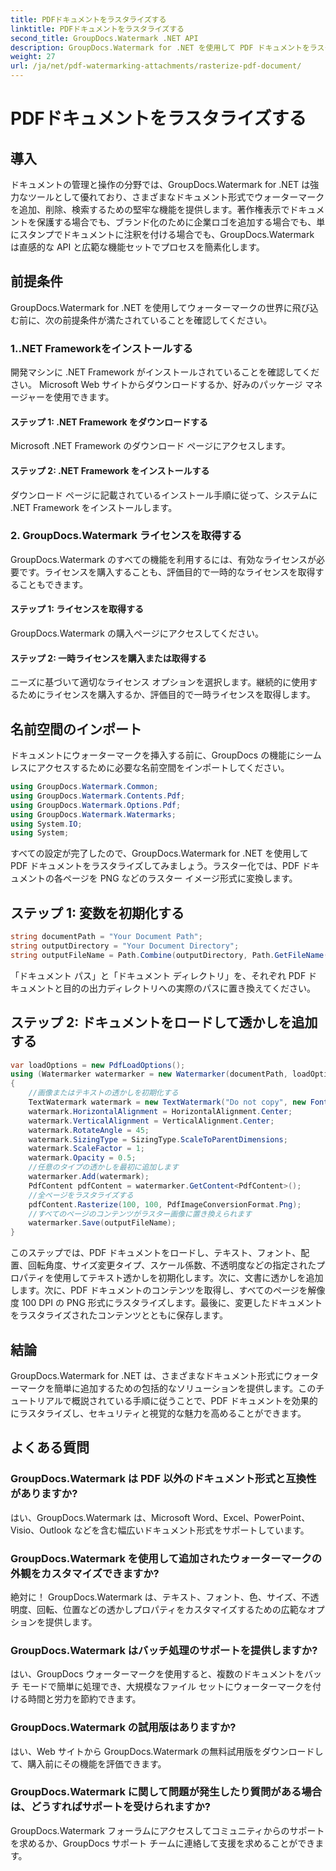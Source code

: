 ```yaml
---
title: PDFドキュメントをラスタライズする
linktitle: PDFドキュメントをラスタライズする
second_title: GroupDocs.Watermark .NET API
description: GroupDocs.Watermark for .NET を使用して PDF ドキュメントをラスタライズする方法を学びます。ドキュメントのセキュリティと視覚的な魅力を簡単に強化します。
weight: 27
url: /ja/net/pdf-watermarking-attachments/rasterize-pdf-document/
---
```


# PDFドキュメントをラスタライズする

## 導入
ドキュメントの管理と操作の分野では、GroupDocs.Watermark for .NET は強力なツールとして優れており、さまざまなドキュメント形式でウォーターマークを追加、削除、検索するための堅牢な機能を提供します。著作権表示でドキュメントを保護する場合でも、ブランド化のために企業ロゴを追加する場合でも、単にスタンプでドキュメントに注釈を付ける場合でも、GroupDocs.Watermark は直感的な API と広範な機能セットでプロセスを簡素化します。
## 前提条件
GroupDocs.Watermark for .NET を使用してウォーターマークの世界に飛び込む前に、次の前提条件が満たされていることを確認してください。
### 1..NET Frameworkをインストールする
開発マシンに .NET Framework がインストールされていることを確認してください。 Microsoft Web サイトからダウンロードするか、好みのパッケージ マネージャーを使用できます。
#### ステップ 1: .NET Framework をダウンロードする
Microsoft .NET Framework のダウンロード ページにアクセスします。
#### ステップ 2: .NET Framework をインストールする
ダウンロード ページに記載されているインストール手順に従って、システムに .NET Framework をインストールします。
### 2. GroupDocs.Watermark ライセンスを取得する
GroupDocs.Watermark のすべての機能を利用するには、有効なライセンスが必要です。ライセンスを購入することも、評価目的で一時的なライセンスを取得することもできます。
#### ステップ 1: ライセンスを取得する
GroupDocs.Watermark の購入ページにアクセスしてください。
#### ステップ 2: 一時ライセンスを購入または取得する
ニーズに基づいて適切なライセンス オプションを選択します。継続的に使用するためにライセンスを購入するか、評価目的で一時ライセンスを取得します。

## 名前空間のインポート
ドキュメントにウォーターマークを挿入する前に、GroupDocs の機能にシームレスにアクセスするために必要な名前空間をインポートしてください。
```csharp
using GroupDocs.Watermark.Common;
using GroupDocs.Watermark.Contents.Pdf;
using GroupDocs.Watermark.Options.Pdf;
using GroupDocs.Watermark.Watermarks;
using System.IO;
using System;
```

すべての設定が完了したので、GroupDocs.Watermark for .NET を使用して PDF ドキュメントをラスタライズしてみましょう。ラスター化では、PDF ドキュメントの各ページを PNG などのラスター イメージ形式に変換します。
## ステップ 1: 変数を初期化する
```csharp
string documentPath = "Your Document Path";
string outputDirectory = "Your Document Directory";
string outputFileName = Path.Combine(outputDirectory, Path.GetFileName(documentPath));
```
「ドキュメント パス」と「ドキュメント ディレクトリ」を、それぞれ PDF ドキュメントと目的の出力ディレクトリへの実際のパスに置き換えてください。
## ステップ 2: ドキュメントをロードして透かしを追加する
```csharp
var loadOptions = new PdfLoadOptions();
using (Watermarker watermarker = new Watermarker(documentPath, loadOptions))
{
    //画像またはテキストの透かしを初期化する
    TextWatermark watermark = new TextWatermark("Do not copy", new Font("Arial", 8));
    watermark.HorizontalAlignment = HorizontalAlignment.Center;
    watermark.VerticalAlignment = VerticalAlignment.Center;
    watermark.RotateAngle = 45;
    watermark.SizingType = SizingType.ScaleToParentDimensions;
    watermark.ScaleFactor = 1;
    watermark.Opacity = 0.5;
    //任意のタイプの透かしを最初に追加します
    watermarker.Add(watermark);
    PdfContent pdfContent = watermarker.GetContent<PdfContent>();
    //全ページをラスタライズする
    pdfContent.Rasterize(100, 100, PdfImageConversionFormat.Png);
    //すべてのページのコンテンツがラスター画像に置き換えられます
    watermarker.Save(outputFileName);
}
```
このステップでは、PDF ドキュメントをロードし、テキスト、フォント、配置、回転角度、サイズ変更タイプ、スケール係数、不透明度などの指定されたプロパティを使用してテキスト透かしを初期化します。次に、文書に透かしを追加します。次に、PDF ドキュメントのコンテンツを取得し、すべてのページを解像度 100 DPI の PNG 形式にラスタライズします。最後に、変更したドキュメントをラスタライズされたコンテンツとともに保存します。

## 結論
GroupDocs.Watermark for .NET は、さまざまなドキュメント形式にウォーターマークを簡単に追加するための包括的なソリューションを提供します。このチュートリアルで概説されている手順に従うことで、PDF ドキュメントを効果的にラスタライズし、セキュリティと視覚的な魅力を高めることができます。
## よくある質問
### GroupDocs.Watermark は PDF 以外のドキュメント形式と互換性がありますか?
はい、GroupDocs.Watermark は、Microsoft Word、Excel、PowerPoint、Visio、Outlook などを含む幅広いドキュメント形式をサポートしています。
### GroupDocs.Watermark を使用して追加されたウォーターマークの外観をカスタマイズできますか?
絶対に！ GroupDocs.Watermark は、テキスト、フォント、色、サイズ、不透明度、回転、位置などの透かしプロパティをカスタマイズするための広範なオプションを提供します。
### GroupDocs.Watermark はバッチ処理のサポートを提供しますか?
はい、GroupDocs ウォーターマークを使用すると、複数のドキュメントをバッチ モードで簡単に処理でき、大規模なファイル セットにウォーターマークを付ける時間と労力を節約できます。
### GroupDocs.Watermark の試用版はありますか?
はい、Web サイトから GroupDocs.Watermark の無料試用版をダウンロードして、購入前にその機能を評価できます。
### GroupDocs.Watermark に関して問題が発生したり質問がある場合は、どうすればサポートを受けられますか?
GroupDocs.Watermark フォーラムにアクセスしてコミュニティからのサポートを求めるか、GroupDocs サポート チームに連絡して支援を求めることができます。